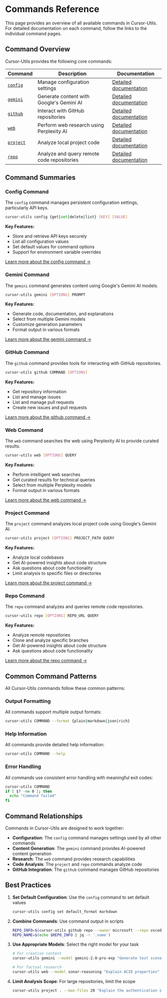 # Commands Reference

This page provides an overview of all available commands in Cursor-Utils. For detailed documentation on each command, follow the links to the individual command pages.

## Command Overview

Cursor-Utils provides the following core commands:

| Command | Description | Documentation |
|---------|-------------|---------------|
| [`config`](#config-command) | Manage configuration settings | [Detailed documentation](commands/config.md) |
| [`gemini`](#gemini-command) | Generate content with Google's Gemini AI | [Detailed documentation](commands/gemini.md) |
| [`github`](#github-command) | Interact with GitHub repositories | [Detailed documentation](commands/github.md) |
| [`web`](#web-command) | Perform web research using Perplexity AI | [Detailed documentation](commands/web.md) |
| [`project`](#project-command) | Analyze local project code | [Detailed documentation](commands/project.md) |
| [`repo`](#repo-command) | Analyze and query remote code repositories | [Detailed documentation](commands/repo.md) |

## Command Summaries

### Config Command

The `config` command manages persistent configuration settings, particularly API keys.

```bash
cursor-utils config {get|set|delete|list} [KEY] [VALUE]
```

**Key Features:**
- Store and retrieve API keys securely
- List all configuration values
- Set default values for command options
- Support for environment variable overrides

[Learn more about the config command →](commands/config.md)

### Gemini Command

The `gemini` command generates content using Google's Gemini AI models.

```bash
cursor-utils gemini [OPTIONS] PROMPT
```

**Key Features:**
- Generate code, documentation, and explanations
- Select from multiple Gemini models
- Customize generation parameters
- Format output in various formats

[Learn more about the gemini command →](commands/gemini.md)

### GitHub Command

The `github` command provides tools for interacting with GitHub repositories.

```bash
cursor-utils github COMMAND [OPTIONS]
```

**Key Features:**
- Get repository information
- List and manage issues
- List and manage pull requests
- Create new issues and pull requests

[Learn more about the github command →](commands/github.md)

### Web Command

The `web` command searches the web using Perplexity AI to provide curated results.

```bash
cursor-utils web [OPTIONS] QUERY
```

**Key Features:**
- Perform intelligent web searches
- Get curated results for technical queries
- Select from multiple Perplexity models
- Format output in various formats

[Learn more about the web command →](commands/web.md)

### Project Command

The `project` command analyzes local project code using Google's Gemini AI.

```bash
cursor-utils project [OPTIONS] PROJECT_PATH QUERY
```

**Key Features:**
- Analyze local codebases
- Get AI-powered insights about code structure
- Ask questions about code functionality
- Limit analysis to specific files or directories

[Learn more about the project command →](commands/project.md)

### Repo Command

The `repo` command analyzes and queries remote code repositories.

```bash
cursor-utils repo [OPTIONS] REPO_URL QUERY
```

**Key Features:**
- Analyze remote repositories
- Clone and analyze specific branches
- Get AI-powered insights about code structure
- Ask questions about code functionality

[Learn more about the repo command →](commands/repo.md)

## Common Command Patterns

All Cursor-Utils commands follow these common patterns:

### Output Formatting

All commands support multiple output formats:

```bash
cursor-utils COMMAND --format {plain|markdown|json|rich}
```

### Help Information

All commands provide detailed help information:

```bash
cursor-utils COMMAND --help
```

### Error Handling

All commands use consistent error handling with meaningful exit codes:

```bash
cursor-utils COMMAND
if [ $? -ne 0 ]; then
  echo "Command failed"
fi
```

## Command Relationships

Commands in Cursor-Utils are designed to work together:

- **Configuration**: The `config` command manages settings used by all other commands
- **Content Generation**: The `gemini` command provides AI-powered content generation
- **Research**: The `web` command provides research capabilities
- **Code Analysis**: The `project` and `repo` commands analyze code
- **GitHub Integration**: The `github` command manages GitHub repositories

## Best Practices

1. **Set Default Configuration**: Use the `config` command to set default values
   ```bash
   cursor-utils config set default_format markdown
   ```

2. **Combine Commands**: Use command output in scripts
   ```bash
   REPO_INFO=$(cursor-utils github repo --owner microsoft --repo vscode --format json)
   REPO_NAME=$(echo $REPO_INFO | jq -r '.name')
   ```

3. **Use Appropriate Models**: Select the right model for your task
   ```bash
   # For creative content
   cursor-utils gemini --model gemini-2.0-pro-exp "Generate test scenarios"
   
   # For factual research
   cursor-utils web --model sonar-reasoning "Explain ACID properties"
   ```

4. **Limit Analysis Scope**: For large repositories, limit the scope
   ```bash
   cursor-utils project . --max-files 20 "Explain the authentication system"
   ``` 